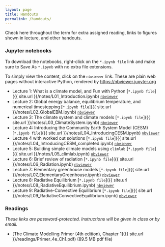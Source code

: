 ```yaml
---
layout: page
title: Handouts
permalink: /handouts/
---
```


Check here throughout the term for extra assigned reading, links to figures shown in lecture, and other handouts.

### Jupyter notebooks

To download the notebooks, right-click on the `*.ipynb file` link and make sure to Save As `*.ipynb` with no extra file extensions.

To simply view the content, click on the `nbviewer` link. These are plain web pages without interactive Python, rendered by  https://nbviewer.jupyter.org

- Lecture 1: What is a climate model, and Fun with Python [`*.ipynb file`]({{ site.url }}/notes/L01_Introduction.ipynb) [`nbviewer`]({{site.nbviewer}}/notes/L01_Introduction.ipynb)
- Lecture 2: Global energy balance, equilibrium temperature, and numerical timestepping [`*.ipynb file`]({{ site.url }}/notes/L02_GlobalEBM.ipynb) [`nbviewer`]({{site.nbviewer}}/notes/L02_GlobalEBM.ipynb)
- Lecture 3: The climate system and climate models [`*.ipynb file`]({{ site.url }}/notes/L03_ClimateSystem.ipynb) [`nbviewer`]({{site.nbviewer}}/notes/L03_ClimateSystem.ipynb)
- Lecture 4: Introducing the Community Earth System Model (CESM) [`*.ipynb file`]({{ site.url }}/notes/L04_IntroducingCESM.ipynb) [`nbviewer`]({{site.nbviewer}}/notes/L04_IntroducingCESM.ipynb)
- Lecture 4 with worked out solutions [`*.ipynb file`]({{ site.url }}/notes/L04_IntroducingCESM_completed.ipynb) [`nbviewer`]({{site.nbviewer}}/notes/L04_IntroducingCESM_completed.ipynb)
- Lecture 5: Building simple climate models using `climlab` [`*.ipynb file`]({{ site.url }}/notes/L05_climlab.ipynb) [`nbviewer`]({{site.nbviewer}}/notes/L05_climlab.ipynb)
- Lecture 6: Brief review of radiation [`*.ipynb file`]({{ site.url }}/notes/L06_Radiation.ipynb) [`nbviewer`]({{site.nbviewer}}/notes/L06_Radiation.ipynb)
- Lecture 7: Elementary greenhouse models [`*.ipynb file`]({{ site.url }}/notes/L07_ElementaryGreenhouse.ipynb) [`nbviewer`]({{site.nbviewer}}/notes/L07_ElementaryGreenhouse.ipynb)
- Lecture 8: Radiative Equilibrium [`*.ipynb file`]({{ site.url }}/notes/L08_RadiativeEquilibrium.ipynb) [`nbviewer`]({{site.nbviewer}}/notes/L08_RadiativeEquilibrium.ipynb)
- Lecture 9: Radiative-Convective Equilibrium [`*.ipynb file`]({{ site.url }}/notes/L09_RadiativeConvectiveEquilibrium.ipynb) [`nbviewer`]({{site.nbviewer}}/notes/L08_RadiativeConvectiveEquilibrium.ipynb)


### Readings

*These links are password-protected. Instructions will be given in class or by email.*

- [The Climate Modelling Primer (4th edition), Chapter 1]({{ site.url }}/readings/Primer_4e_Ch1.pdf)
(89.5 MB pdf file)

<!--
### Handouts

- [Why are so many models and scenarios used to project future climate change?]({{ site.baseurl }}/notes/So_Many_Model_IPCC_WG1AR5.pdf) (FAQ 12.1 from the IPCC AR5 WG1 report)
- [What would happen to future climate if we stopped emissions today?]({{ site.baseurl }}/notes/Stopped_Emissions_Today_IPCC_WG1AR5.pdf) (FAQ 12.3 from the IPCC AR5 WG1 report)

### Powerpoint slides

- [Powerpoint slides from the whole course]({{ site.baseurl }}/notes/ENV415_slides.pptx)

### Jupyter notebooks

- [EBM_notes.ipynb notebook]({{ site.baseurl }}/notes/EBM_notes.ipynb)
- [EBM_albedo_feedback.ipynb notebook]({{ site.baseurl }}/notes/EBM_albedo_feedback.ipynb)
- [RadiativeConvectiveEquilibrium.ipynb]({{ site.baseurl }}/notes/RadiativeConvectiveEquilibrium.ipynb)
- [RCE_exercises.ipynb]({{ site.baseurl }}/notes/RCE_exercises.ipynb)
- [NetCDF_examples.ipynb]({{ site.baseurl }}/notes/NetCDF_examples.ipynb)
- [TransientWarming.ipynb]({{ site.baseurl }}/notes/TransientWarming.ipynb)
- [Introducing_CESM.ipynb]({{ site.baseurl }}/notes/Introducing_CESM.ipynb)
- [CESM_energy_budget.ipynb]({{ site.baseurl }}/notes/CESM_energy_budget.ipynb)

### Data files

*We have used the data in these files in the above notebooks. The notebooks also show you how to access the same data interactively over the internet*

- [Observed climatological air temperature, from the NCEP reanalysis]({{ site.baseurl }}/notes/air.mon.1981-2010.ltm.nc)
- [Observed climatological ozone distribution]({{ site.baseurl }}/notes/ozone_1.9x2.5_L26_2000clim_c091112.nc)
- [Topography file for the CESM simulations]({{ site.baseurl }}/notes/USGS-gtopo30_1.9x2.5_remap_c050602.nc)
- [Output from the CESM pre-industrial control simulation]({{ site.baseurl }}/notes/som_1850_f19.cam.h0.clim_subset.nc) (this is just a small subset of the total list of output available from the online data server)
- [Output from the CESM 2xCO2 simulation]({{ site.baseurl }}/notes/som_1850_2xCO2.cam.h0.clim_subset.nc) (this is just a small subset of the total list of output available from the online data server) -->

